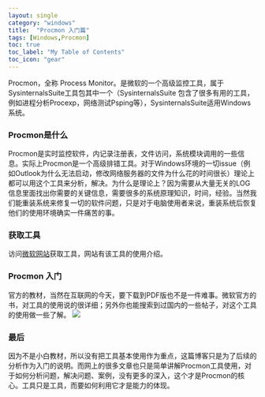 ```yaml
---
layout: single
category: "windows"
title:  "Procmon 入门篇"
tags: [Windows,Procmon]
toc: true
toc_label: "My Table of Contents"
toc_icon: "gear"
---
```

Procmon，全称 Process Monitor。是微软的一个高级监控工具，属于SysinternalsSuite工具包其中一个（SysinternalsSuite 包含了很多有用的工具，例如进程分析Procexp，网络测试Psping等），SysinternalsSuite适用Windows系统。

### Procmon是什么
Procmon是实时监控软件，内记录注册表，文件访问，系统模块调用的一些信息。实际上Procmon是一个高级排错工具。对于Windows环境的一切issue（例如Outlook为什么无法启动，修改网络服务器的文件为什么花的时间很长）理论上都可以用这个工具来分析，解决。为什么是理论上？因为需要从大量无关的LOG信息里面找出你需要的关键信息，需要很多的系统原理知识，时间，经验。当然我们能重装系统来修复一切的软件问题，只是对于电脑使用者来说，重装系统后恢复他们的使用环境确实一件痛苦的事。

### 获取工具
访问[微软网站](https://docs.microsoft.com/en-us/sysinternals/downloads/procmon)获取工具，网站有该工具的使用介绍。

### Procmon 入门
官方的教材，当然在互联网的今天，要下载到PDF版也不是一件难事。微软官方的书，对工具的使用说的很详细；另外你也能搜索到过国内的一些帖子，对这个工具的使用做一些了解。
![](http://t0.gstatic.com/images?q=tbn:ANd9GcSsf1GrzbSESZqTjKSLaPu5jD3zi_5dNPax7HqQUA_edQdWy0T1)

### 最后
因为不是小白教材，所以没有把工具基本使用作为重点，这篇博客只是为了后续的分析作为入门的说明。而网上的很多文章也只是简单讲解Procmon工具使用，对于如何分析问题，解决问题、案例，没有更多的深入，这个才是Procmon的核心。工具只是工具，而要如何利用它才是能力的体现。
